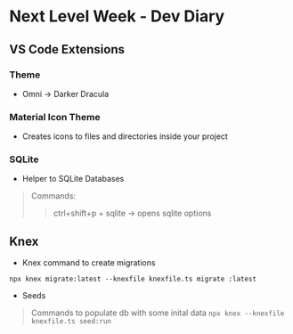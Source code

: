 # Next Level Week - Dev Diary

## VS Code Extensions

### Theme
- Omni -> Darker Dracula

### Material Icon Theme
- Creates icons to files and directories inside your project

### SQLite
- Helper to SQLite Databases

> Commands:
>> ctrl+shift+p + sqlite -> opens sqlite options

## Knex

- Knex command to create migrations

`npx knex migrate:latest --knexfile knexfile.ts migrate
:latest`

- Seeds
> Commands to populate db with some inital data
`npx knex --knexfile knexfile.ts seed:run`
